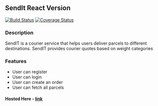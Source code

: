## SendIt React Version

[![Build Status](https://travis-ci.com/ezrogha/sendit_react_advancement.svg?branch=develop)](https://travis-ci.com/ezrogha/sendit_react_advancement)
[![Coverage Status](https://coveralls.io/repos/github/ezrogha/sendit_react_advancement/badge.svg?branch=develop)](https://coveralls.io/github/ezrogha/sendit_react_advancement?branch=develop)

### Description
SendIT is a courier service that helps users deliver parcels to different destinations. SendIT provides courier quotes based on weight categories

### Features
- User can register
- User can login
- User can create an order
- User can fetch all parcels

#### Hosted Here - [link](https://sendit-advancement.herokuapp.com/)